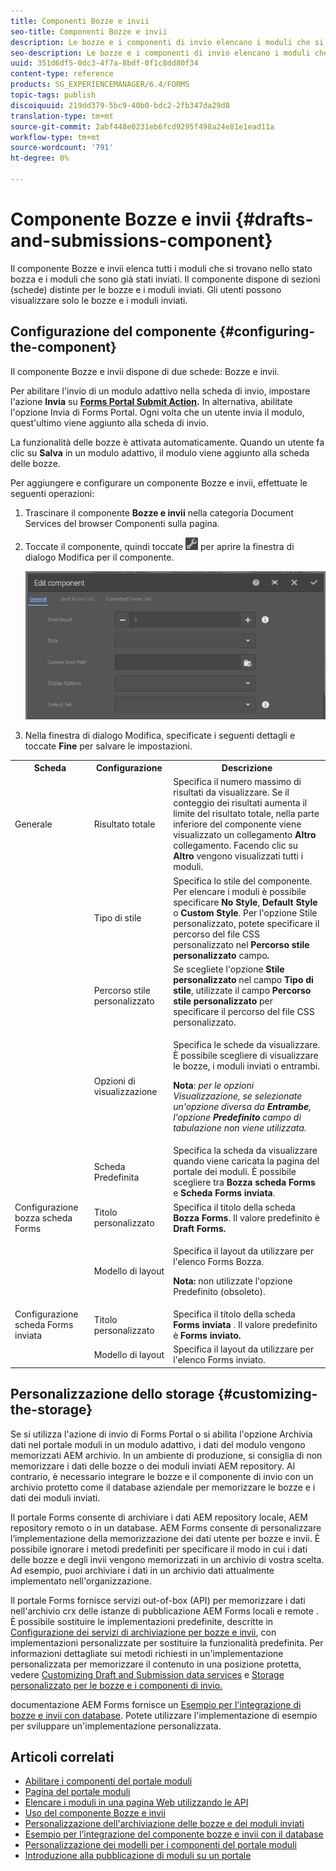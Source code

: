 ```yaml
---
title: Componenti Bozze e invii
seo-title: Componenti Bozze e invii
description: Le bozze e i componenti di invio elencano i moduli che si trovano nello stato bozza e che sono già stati inviati. Potete personalizzare l’aspetto e lo stile del componente.
seo-description: Le bozze e i componenti di invio elencano i moduli che si trovano nello stato bozza e che sono già stati inviati. Potete personalizzare l’aspetto e lo stile del componente.
uuid: 351d6df5-0dc3-4f7a-8bdf-0f1c8dd80f34
content-type: reference
products: SG_EXPERIENCEMANAGER/6.4/FORMS
topic-tags: publish
discoiquuid: 219dd379-5bc9-40b0-bdc2-2fb347da29d8
translation-type: tm+mt
source-git-commit: 2abf448e0231eb6fcd9295f498a24e81e1ead11a
workflow-type: tm+mt
source-wordcount: '791'
ht-degree: 0%

---
```



# Componente Bozze e invii {#drafts-and-submissions-component}

Il componente Bozze e invii elenca tutti i moduli che si trovano nello stato bozza e i moduli che sono già stati inviati. Il componente dispone di sezioni (schede) distinte per le bozze e i moduli inviati. Gli utenti possono visualizzare solo le bozze e i moduli inviati.

## Configurazione del componente {#configuring-the-component}

Il componente Bozze e invii dispone di due schede: Bozze e invii.

Per abilitare l&#39;invio di un modulo adattivo nella scheda di invio, impostare l&#39;azione **Invia** su **[Forms Portal Submit Action](/help/forms/using/configuring-submit-actions.md).** In alternativa, abilitate l&#39;opzione Invia di Forms Portal. Ogni volta che un utente invia il modulo, quest&#39;ultimo viene aggiunto alla scheda di invio.

La funzionalità delle bozze è attivata automaticamente. Quando un utente fa clic su **Salva** in un modulo adattivo, il modulo viene aggiunto alla scheda delle bozze.

Per aggiungere e configurare un componente Bozze e invii, effettuate le seguenti operazioni:

1. Trascinare il componente **Bozze e invii** nella categoria Document Services del browser Componenti sulla pagina.
1. Toccate il componente, quindi toccate ![settings_icon](assets/settings_icon.png) per aprire la finestra di dialogo Modifica per il componente.

   ![Bozze e invio, componente](assets/drafts-submissions-edit.png)

1. Nella finestra di dialogo Modifica, specificate i seguenti dettagli e toccate **Fine** per salvare le impostazioni.

<table>
 <tbody>
  <tr>
   <th>Scheda</th>
   <th>Configurazione</th>
   <th>Descrizione</th>
  </tr>
  <tr>
   <td>Generale</td>
   <td>Risultato totale</td>
   <td>Specifica il numero massimo di risultati da visualizzare. Se il conteggio dei risultati aumenta il limite del risultato totale, nella parte inferiore del componente viene visualizzato un collegamento <strong>Altro </strong>collegamento. Facendo clic su <strong>Altro </strong>vengono visualizzati tutti i moduli. </td>
  </tr>
  <tr>
   <td> </td>
   <td>Tipo di stile</td>
   <td>Specifica lo stile del componente. Per elencare i moduli è possibile specificare <strong>No Style</strong>, <strong>Default Style</strong> o <strong>Custom Style</strong>. Per l'opzione Stile personalizzato, potete specificare il percorso del file CSS personalizzato nel <strong>Percorso stile personalizzato </strong>campo<strong>.</strong></td>
  </tr>
  <tr>
   <td> </td>
   <td>Percorso stile personalizzato</td>
   <td>Se scegliete l'opzione <strong>Stile personalizzato</strong> nel campo <strong>Tipo di stile</strong>, utilizzate il campo <strong>Percorso stile personalizzato</strong> per specificare il percorso del file CSS personalizzato. </td>
  </tr>
  <tr>
   <td> </td>
   <td>Opzioni di visualizzazione</td>
   <td><p>Specifica le schede da visualizzare. È possibile scegliere di visualizzare le bozze, i moduli inviati o entrambi. </p> <p><strong>Nota</strong>:<em> per le opzioni <strong> </strong>Visualizzazione, se selezionate un'opzione diversa da  <strong>Entrambe</strong>, l'opzione  <strong>Predefinito </strong> campo di tabulazione non viene utilizzata.</em></p> </td>
  </tr>
  <tr>
   <td> </td>
   <td>Scheda Predefinita</td>
   <td>Specifica la scheda da visualizzare quando viene caricata la pagina del portale dei moduli. È possibile scegliere tra <strong>Bozza scheda Forms</strong> e <strong>Scheda Forms inviata</strong>.</td>
  </tr>
  <tr>
   <td>Configurazione bozza scheda Forms</td>
   <td>Titolo personalizzato</td>
   <td>Specifica il titolo della scheda <strong>Bozza Forms</strong>. Il valore predefinito è <strong>Draft Forms.</strong></td>
  </tr>
  <tr>
   <td> </td>
   <td>Modello di layout</td>
   <td><p>Specifica il layout da utilizzare per l'elenco Forms Bozza.</p> <p><strong>Nota: </strong> non utilizzate l'opzione Predefinito (obsoleto).<br /> </p> </td>
  </tr>
  <tr>
   <td>Configurazione scheda Forms inviata</td>
   <td>Titolo personalizzato </td>
   <td>Specifica il titolo della scheda <strong>Forms inviata </strong>. Il valore predefinito è <strong>Forms inviato.</strong></td>
  </tr>
  <tr>
   <td> </td>
   <td>Modello di layout</td>
   <td>Specifica il layout da utilizzare per l'elenco Forms<strong> </strong>inviato. </td>
  </tr>
 </tbody>
</table>

## Personalizzazione dello storage {#customizing-the-storage}

Se si utilizza l&#39;azione di invio di Forms Portal o si abilita l&#39;opzione Archivia dati nel portale moduli in un modulo adattivo, i dati del modulo vengono memorizzati AEM archivio. In un ambiente di produzione, si consiglia di non memorizzare i dati delle bozze o dei moduli inviati AEM repository. Al contrario, è necessario integrare le bozze e il componente di invio con un archivio protetto come il database aziendale per memorizzare le bozze e i dati dei moduli inviati.

Il portale Forms consente di archiviare i dati AEM repository locale, AEM repository remoto o in un database.  AEM Forms consente di personalizzare l’implementazione della memorizzazione dei dati utente per bozze e invii. È possibile ignorare i metodi predefiniti per specificare il modo in cui i dati delle bozze e degli invii vengono memorizzati in un archivio di vostra scelta. Ad esempio, puoi archiviare i dati in un archivio dati attualmente implementato nell&#39;organizzazione.

Il portale Forms fornisce servizi out-of-box (API) per memorizzare i dati nell&#39;archivio crx delle istanze di pubblicazione AEM Forms locali e remote . È possibile sostituire le implementazioni predefinite, descritte in [Configurazione dei servizi di archiviazione per bozze e invii](/help/forms/using/configuring-draft-submission-storage.md), con implementazioni personalizzate per sostituire la funzionalità predefinita. Per informazioni dettagliate sui metodi richiesti in un&#39;implementazione personalizzata per memorizzare il contenuto in una posizione protetta, vedere [Customizing Draft and Submission data services](/help/forms/using/custom-draft-submission-data-services.md) e [Storage personalizzato per le bozze e i componenti di invio.](/help/forms/using/adding-custom-storage-provider-forms.md)

 documentazione AEM Forms fornisce un [Esempio per l&#39;integrazione di bozze e invii con database](https://helpx.adobe.com/in/experience-manager/6-4/forms/using/integrate-draft-submission-database.html). Potete utilizzare l&#39;implementazione di esempio per sviluppare un&#39;implementazione personalizzata.

## Articoli correlati

* [Abilitare i componenti del portale moduli](/help/forms/using/enabling-forms-portal-components.md)
* [Pagina del portale moduli](/help/forms/using/creating-form-portal-page.md)
* [Elencare i moduli in una pagina Web utilizzando le API](/help/forms/using/listing-forms-webpage-using-apis.md)
* [Uso del componente Bozze e invii](/help/forms/using/draft-submission-component.md)
* [Personalizzazione dell&#39;archiviazione delle bozze e dei moduli inviati](/help/forms/using/draft-submission-component.md)
* [Esempio per l’integrazione del componente bozze e invii con il database](/help/forms/using/integrate-draft-submission-database.md)
* [Personalizzazione dei modelli per i componenti del portale moduli](/help/forms/using/customizing-templates-forms-portal-components.md)
* [Introduzione alla pubblicazione di moduli su un portale](/help/forms/using/introduction-publishing-forms.md)
